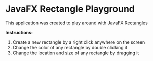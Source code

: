 # JavaFX Rectangle Playground

This application was created to play around with JavaFX Rectangles

**Instructions:**
1) Create a new rectangle by a right click anywhere on the screen
2) Change the color of any rectangle by double clicking it
3) Change the location and size of any rectangle by dragging it
